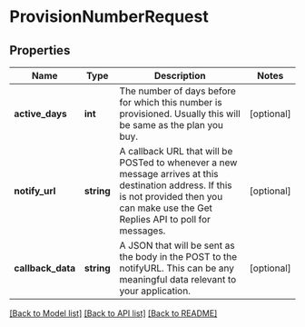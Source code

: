 # ProvisionNumberRequest

## Properties
Name | Type | Description | Notes
------------ | ------------- | ------------- | -------------
**active_days** | **int** | The number of days before for which this number is provisioned. Usually this will be same as the plan you buy. | [optional] 
**notify_url** | **string** | A callback URL that will be POSTed to whenever a new message arrives at this destination address. If this is not provided then you can make use the Get Replies API to poll for messages. | [optional] 
**callback_data** | **string** | A JSON that will be sent as the body in the POST to the notifyURL. This can be any meaningful data relevant to your application. | [optional] 

[[Back to Model list]](../README.md#documentation-for-models) [[Back to API list]](../README.md#documentation-for-api-endpoints) [[Back to README]](../README.md)


